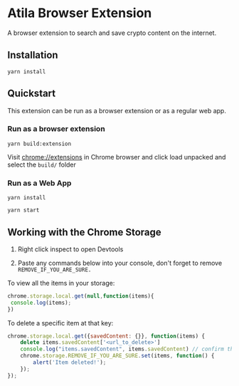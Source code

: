 # Atila Browser Extension

A browser extension to search and save crypto content on the internet.

## Installation

`yarn install`

## Quickstart


This extension can be run as a browser extension or as a regular web app.

### Run as a browser extension

`yarn build:extension`

Visit [chrome://extensions](chrome://extensions) in Chrome browser and click load unpacked and select the `build/` folder

### Run as a Web App
`yarn install`

`yarn start`

## Working with the Chrome Storage

1. Right click inspect to open Devtools

1. Paste any commands below into your console, don't forget to remove `REMOVE_IF_YOU_ARE_SURE.`

To view all the items in your storage:

```javascript
chrome.storage.local.get(null,function(items){
 console.log(items);
})
```

To delete a specific item at that key:

```javascript
chrome.storage.local.get({savedContent: {}}, function(items) {
    delete items.savedContent['<url_to_delete>']
    console.log("items.savedContent", items.savedContent) // confirm that this looks like what you expect
    chrome.storage.REMOVE_IF_YOU_ARE_SURE.set(items, function() {
        alert('Item deleted!');
    });
});

```